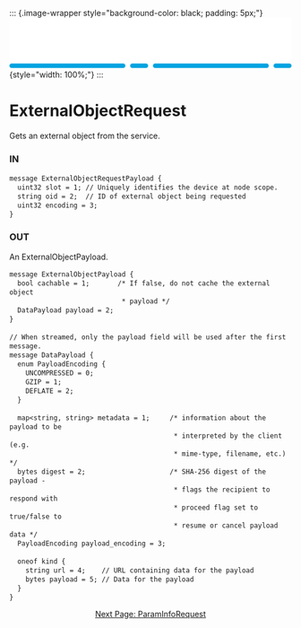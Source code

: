::: {.image-wrapper style="background-color: black; padding: 5px;"}
![Catena Logo](images/Catena%20Logo_PMS2191%20&%20White.png){style="width: 100%;"}
:::

# ExternalObjectRequest
Gets an external object from the service.

### IN
```
message ExternalObjectRequestPayload {
  uint32 slot = 1; // Uniquely identifies the device at node scope.
  string oid = 2;  // ID of external object being requested
  uint32 encoding = 3; 
}
```

### OUT
An ExternalObjectPayload.
```
message ExternalObjectPayload {
  bool cachable = 1;       /* If false, do not cache the external object
                            * payload */
  DataPayload payload = 2; 
}

// When streamed, only the payload field will be used after the first message.
message DataPayload {
  enum PayloadEncoding {
    UNCOMPRESSED = 0;
    GZIP = 1;
    DEFLATE = 2;
  }

  map<string, string> metadata = 1;     /* information about the payload to be
                                         * interpreted by the client (e.g.
                                         * mime-type, filename, etc.) */
  bytes digest = 2;                     /* SHA-256 digest of the payload -
                                         * flags the recipient to respond with
                                         * proceed flag set to true/false to
                                         * resume or cancel payload data */
  PayloadEncoding payload_encoding = 3;

  oneof kind {
  	string url = 4;    // URL containing data for the payload
  	bytes payload = 5; // Data for the payload
  }
}
```

<div style="text-align: center">

[Next Page: ParamInfoRequest](ParamInfoRequest.html)

</div>